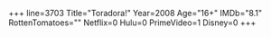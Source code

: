 +++
line=3703
Title="Toradora!"
Year=2008
Age="16+"
IMDb="8.1"
RottenTomatoes=""
Netflix=0
Hulu=0
PrimeVideo=1
Disney=0
+++

